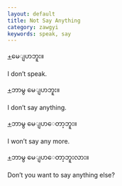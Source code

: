 ```yaml
---
layout: default
title: Not Say Anything
category: zawgyi
keywords: speak, say
---
```


<p class="hide-trigger"><a href="#">+</a><span class="zawgyi">မေျပာဘူး။</span></p>
<p class="hide-this">I don’t speak.</p>

<p class="hide-trigger"><a href="#">+</a><span class="zawgyi">ဘာမွ မေျပာဘူး။</span></p>
<p class="hide-this">I don’t say anything.</p>

<p class="hide-trigger"><a href="#">+</a><span class="zawgyi">ဘာမွ မေျပာေတာ့ဘူး။</span></p>
<p class="hide-this">I won’t say any more.</p>

<p class="hide-trigger"><a href="#">+</a><span class="zawgyi">ဘာမွ မေျပာေတာ့ဘူးလား။</span></p>
<p class="hide-this">Don’t you want to say anything else?</p>

